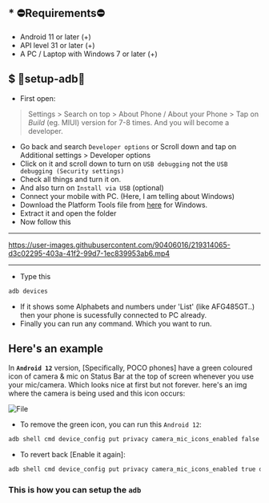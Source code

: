 ## * ⛔Requirements⛔
- Android 11 or later (+)
- API level 31 or later (+)
- A PC / Laptop with Windows 7 or later (+)

## $ 🔧setup-adb🔧

- First open:
 > Settings > Search on top > About Phone / About your Phone > Tap on *Build* (eg. MIUI) version for 7-8 times. And you will become a developer. 
- Go back and search `Developer options` or Scroll down and tap on Additional settings > Developer options
- Click on it and scroll down to turn on `USB debugging` not the `USB debugging (Security settings)`
- Check all things and turn it on.
- And also turn on `Install via USB` (optional)
- Connect your mobile with PC. (Here, I am telling about Windows)
- Download the Platform Tools file from [here](https://developer.android.com/studio/releases/platform-tools) for Windows.
- Extract it and open the folder
- Now follow this
---
https://user-images.githubusercontent.com/90406016/219314065-d3c02295-403a-41f2-99d7-1ec839953ab6.mp4

---
- Type this
```cmd
adb devices
```
- If it shows some Alphabets and numbers under 'List' (like AFG485GT..) then your phone is sucessfully connected to PC already.
- Finally you can run any command. Which you want to run. 

## Here's an example
In **`Android 12`** version, [Specifically, POCO phones] have a green coloured icon of camera & mic on Status Bar at the top of screen whenever you use your mic/camera. Which looks nice at first but not forever. here's an img where the camera is being used and this icon occurs:

![File](https://user-images.githubusercontent.com/90406016/219318411-77ba8622-17ed-4038-9b3f-79b843a44b65.png)

- To remove the green icon, you can run this `Android 12`: 
```cmd
adb shell cmd device_config put privacy camera_mic_icons_enabled false default
```
- To revert back [Enable it again]:
```cmd
adb shell cmd device_config put privacy camera_mic_icons_enabled true default
```

### This is how you can setup the `adb`



